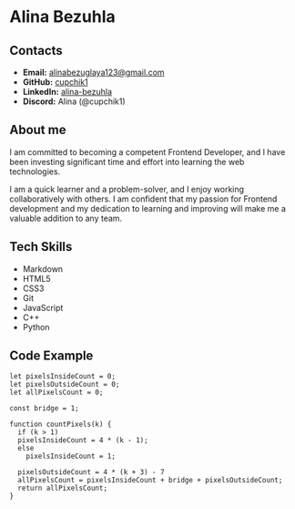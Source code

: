 # Alina Bezuhla

## Contacts

- **Email:** alinabezuglaya123@gmail.com
- **GitHub:** [cupchik1](https://github.com/cupchik1)
- **LinkedIn:** [alina-bezuhla](https://www.linkedin.com/in/alina-bezuhla/)
- **Discord:** Alina (@cupchik1)

## About me

I am committed to becoming a competent Frontend Developer, and I have been investing significant time and effort into learning the web technologies.

I am a quick learner and a problem-solver, and I enjoy working collaboratively with others. I am confident that my passion for Frontend development and my dedication to learning and improving will make me a valuable addition to any team.

## Tech Skills

- Markdown
- HTML5
- CSS3
- Git
- JavaScript
- C++
- Python

## Code Example

```
let pixelsInsideCount = 0;
let pixelsOutsideCount = 0;
let allPixelsCount = 0;

const bridge = 1;

function countPixels(k) {
  if (k > 1)
  pixelsInsideCount = 4 * (k - 1);
  else
    pixelsInsideCount = 1;

  pixelsOutsideCount = 4 * (k + 3) - 7
  allPixelsCount = pixelsInsideCount + bridge + pixelsOutsideCount;
  return allPixelsCount;
}
```
